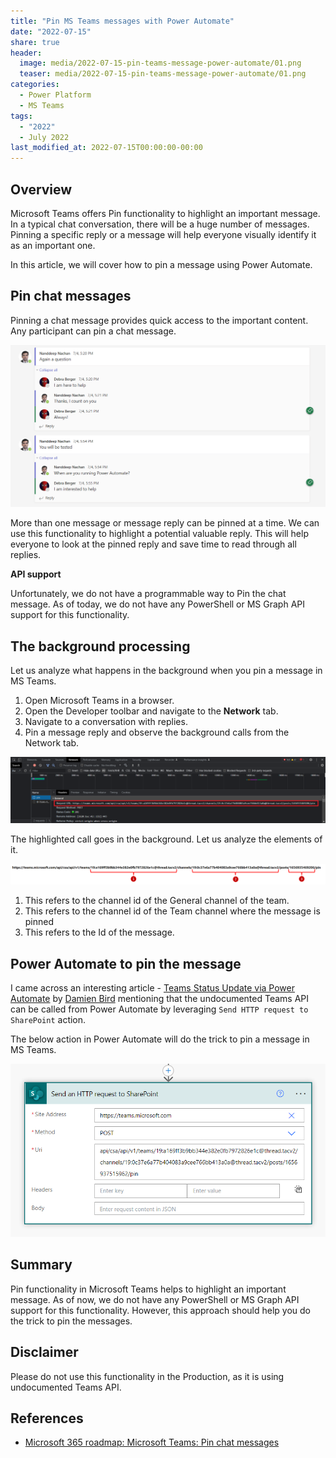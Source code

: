 ```yaml
---
title: "Pin MS Teams messages with Power Automate"
date: "2022-07-15"
share: true
header:
  image: media/2022-07-15-pin-teams-message-power-automate/01.png
  teaser: media/2022-07-15-pin-teams-message-power-automate/01.png
categories:
  - Power Platform
  - MS Teams
tags:
  - "2022"
  - July 2022
last_modified_at: 2022-07-15T00:00:00-00:00
---
```

## Overview

Microsoft Teams offers Pin functionality to highlight an important message. In a typical chat conversation, there will be a huge number of messages. Pinning a specific reply or a message will help everyone visually identify it as an important one.

In this article, we will cover how to pin a message using Power Automate.

## Pin chat messages

Pinning a chat message provides quick access to the important content. Any participant can pin a chat message.

![](/media/2022-07-15-pin-teams-message-power-automate/01.png)

More than one message or message reply can be pinned at a time. We can use this functionality to highlight a potential valuable reply. This will help everyone to look at the pinned reply and save time to read through all replies.

**API support**

Unfortunately, we do not have a programmable way to Pin the chat message. As of today, we do not have any PowerShell or MS Graph API support for this functionality.

## The background processing

Let us analyze what happens in the background when you pin a message in MS Teams.

1. Open Microsoft Teams in a browser.
2. Open the Developer toolbar and navigate to the **Network** tab.
3. Navigate to a conversation with replies.
4. Pin a message reply and observe the background calls from the Network tab.

![](/media/2022-07-15-pin-teams-message-power-automate/02.png)

The highlighted call goes in the background. Let us analyze the elements of it.

![](/media/2022-07-15-pin-teams-message-power-automate/03.png)

1. This refers to the channel id of the General channel of the team.
2. This refers to the channel id of the Team channel where the message is pinned
3. This refers to the Id of the message.

## Power Automate to pin the message

I came across an interesting article - [Teams Status Update via Power Automate](https://www.damobird365.com/teams-status-update-via-power-automate/) by [Damien Bird](https://twitter.com/DamoBird365) mentioning that the undocumented Teams API can be called from Power Automate by leveraging `Send HTTP request to SharePoint` action.

The below action in Power Automate will do the trick to pin a message in MS Teams.

![](/media/2022-07-15-pin-teams-message-power-automate/04.png)

## Summary

Pin functionality in Microsoft Teams helps to highlight an important message. As of now, we do not have any PowerShell or MS Graph API support for this functionality. However, this approach should help you do the trick to pin the messages.

## Disclaimer

Please do not use this functionality in the Production, as it is using undocumented Teams API.

## References

- [Microsoft 365 roadmap: Microsoft Teams: Pin chat messages](https://www.microsoft.com/en-ww/microsoft-365/roadmap?filters=&searchterms=82584)